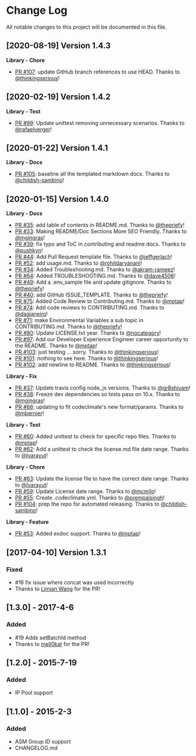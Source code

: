 # Change Log
All notable changes to this project will be documented in this file.

[2020-08-19] Version 1.4.3
--------------------------
**Library - Chore**
- [PR #107](https://github.com/sendgrid/smtpapi-nodejs/pull/107): update GitHub branch references to use HEAD. Thanks to [@thinkingserious](https://github.com/thinkingserious)!


[2020-02-19] Version 1.4.2
--------------------------
**Library - Test**
- [PR #99](https://github.com/sendgrid/smtpapi-nodejs/pull/99): Update unittest removing unnecessary scenarios. Thanks to [@rafaelverger](https://github.com/rafaelverger)!


[2020-01-22] Version 1.4.1
--------------------------
**Library - Docs**
- [PR #105](https://github.com/sendgrid/smtpapi-nodejs/pull/105): baseline all the templated markdown docs. Thanks to [@childish-sambino](https://github.com/childish-sambino)!


[2020-01-15] Version 1.4.0
--------------------------
**Library - Docs**
- [PR #35](https://github.com/sendgrid/smtpapi-nodejs/pull/35): add table of contents in README.md. Thanks to [@thepriefy](https://github.com/thepriefy)!
- [PR #33](https://github.com/sendgrid/smtpapi-nodejs/pull/33): Making README/Doc Sections More SEO Friendly. Thanks to [@mgingras](https://github.com/mgingras)!
- [PR #39](https://github.com/sendgrid/smtpapi-nodejs/pull/39): fix typo and ToC in contributing and readme docs. Thanks to [@pushkyn](https://github.com/pushkyn)!
- [PR #44](https://github.com/sendgrid/smtpapi-nodejs/pull/44): Add Pull Request template file. Thanks to [@jeffgerlach](https://github.com/jeffgerlach)!
- [PR #52](https://github.com/sendgrid/smtpapi-nodejs/pull/52): add usage.md. Thanks to [@rohitdaryanani](https://github.com/rohitdaryanani)!
- [PR #34](https://github.com/sendgrid/smtpapi-nodejs/pull/34): Added Troubleshooting.md. Thanks to [@akram-rameez](https://github.com/akram-rameez)!
- [PR #64](https://github.com/sendgrid/smtpapi-nodejs/pull/64): Added TROUBLESHOOTING.md. Thanks to [@dave4506](https://github.com/dave4506)!
- [PR #49](https://github.com/sendgrid/smtpapi-nodejs/pull/49): Add a .env_sample file and update gitignore. Thanks to [@thepriefy](https://github.com/thepriefy)!
- [PR #40](https://github.com/sendgrid/smtpapi-nodejs/pull/40): add GitHub ISSUE_TEMPLATE. Thanks to [@thepriefy](https://github.com/thepriefy)!
- [PR #75](https://github.com/sendgrid/smtpapi-nodejs/pull/75): Added Code Review to Contributing.md. Thanks to [@mptap](https://github.com/mptap)!
- [PR #74](https://github.com/sendgrid/smtpapi-nodejs/pull/74): Add code reviews to CONTRIBUTING.md. Thanks to [@dagjaneiro](https://github.com/dagjaneiro)!
- [PR #71](https://github.com/sendgrid/smtpapi-nodejs/pull/71): make Environmental Variables a sub topic in CONTRIBUTING.md. Thanks to [@thepriefy](https://github.com/thepriefy)!
- [PR #80](https://github.com/sendgrid/smtpapi-nodejs/pull/80): Update LICENSE.txt year. Thanks to [@nocategory](https://github.com/nocategory)!
- [PR #97](https://github.com/sendgrid/smtpapi-nodejs/pull/97): Add our Developer Experience Engineer career opportunity to the README. Thanks to [@mptap](https://github.com/mptap)!
- [PR #103](https://github.com/sendgrid/smtpapi-nodejs/pull/103): just testing ... sorry. Thanks to [@thinkingserious](https://github.com/thinkingserious)!
- [PR #101](https://github.com/sendgrid/smtpapi-nodejs/pull/101): nothing to see here. Thanks to [@thinkingserious](https://github.com/thinkingserious)!
- [PR #102](https://github.com/sendgrid/smtpapi-nodejs/pull/102): add newline to README. Thanks to [@thinkingserious](https://github.com/thinkingserious)!

**Library - Fix**
- [PR #37](https://github.com/sendgrid/smtpapi-nodejs/pull/37): Update travis config node_js versions. Thanks to [@gr8shivam](https://github.com/gr8shivam)!
- [PR #38](https://github.com/sendgrid/smtpapi-nodejs/pull/38): Freeze dev dependencies so tests pass on 10.x. Thanks to [@mgingras](https://github.com/mgingras)!
- [PR #66](https://github.com/sendgrid/smtpapi-nodejs/pull/66): updating to fit codeclimate's new format/params. Thanks to [@mbernier](https://github.com/mbernier)!

**Library - Test**
- [PR #60](https://github.com/sendgrid/smtpapi-nodejs/pull/60): Added unittest to check for specific repo files. Thanks to [@mptap](https://github.com/mptap)!
- [PR #62](https://github.com/sendgrid/smtpapi-nodejs/pull/62): Add a unittest to check the license.md file date range. Thanks to [@lvarayut](https://github.com/lvarayut)!

**Library - Chore**
- [PR #63](https://github.com/sendgrid/smtpapi-nodejs/pull/63): Update the license file to have the correct date range. Thanks to [@lvarayut](https://github.com/lvarayut)!
- [PR #59](https://github.com/sendgrid/smtpapi-nodejs/pull/59): Update License date range. Thanks to [@mcmilo](https://github.com/mcmilo)!
- [PR #55](https://github.com/sendgrid/smtpapi-nodejs/pull/55): Create .codeclimate.yml. Thanks to [@prempalsingh](https://github.com/prempalsingh)!
- [PR #104](https://github.com/sendgrid/smtpapi-nodejs/pull/104): prep the repo for automated releasing. Thanks to [@childish-sambino](https://github.com/childish-sambino)!

**Library - Feature**
- [PR #53](https://github.com/sendgrid/smtpapi-nodejs/pull/53): Added esdoc support. Thanks to [@mptap](https://github.com/mptap)!


[2017-04-10] Version 1.3.1
--------------------------
### Fixed
- #16 fix issue where concat was used incorrectly
- Thanks to [Limian Wang](https://github.com/limianwang) for the PR!

## [1.3.0] - 2017-4-6
### Added
- #19 Adds setBatchId method
- Thanks to [mell0kat](https://github.com/mell0kat) for the PR!

## [1.2.0] - 2015-7-19
### Added
- IP Pool support

## [1.1.0] - 2015-2-3
### Added
- ASM Group ID support
- CHANGELOG.md
